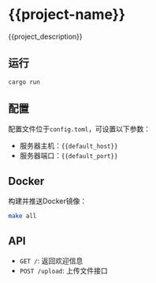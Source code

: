 # {{project-name}}

{{project_description}}

## 运行

```bash
cargo run
```

## 配置

配置文件位于`config.toml`，可设置以下参数：

- 服务器主机：`{{default_host}}`
- 服务器端口：`{{default_port}}`

## Docker

构建并推送Docker镜像：

```bash
make all
```

## API

- `GET /`: 返回欢迎信息
- `POST /upload`: 上传文件接口
